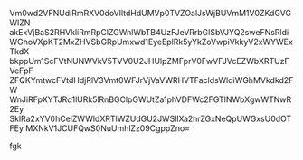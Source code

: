 Vm0wd2VFNUdiRmRXV0doVlltdHdUMVp0TVZOalJsWjBUVmM1V0ZKdGVGWlZN
akExVjBaS2RHVkliRmRpClZGWnlWbTB4UzFJeVRrbGlSbVJYQ2sweFNsRldi
WGhoVXpKT2MxZHVSbGRpUmxwd1EyeEplRk5yYkZoVwpiVkkyV2xWYWExTkdX
bkppUm1ScFVtNUNWVkV5TVV0U2JHUlpZMFprV0FwVFJVcEZWbXRTUzFVeFpF
ZFQKYmtwcFVtdHdjRlV3Vmt0WFJrVjVaVWRHVTFacldsWldiWGhMVkdkd2FW
WnJiRFpXYTJRd1lURk5lRnBGClpGWUtZa1phVDFWc2FGTlNWbXgwWTNwR2Ey
SklRa2xYV0hCelZWWldXRTlWZUdGU2JWSllXa2hrZGxNeQpUWGxsU0dOTFEy
MXNkV1JCUFQwS0NuUmhlZz09CgppZno=

fgk